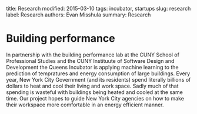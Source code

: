 title: Research
modified: 2015-03-10
tags: incubator, startups
slug: research
label: Research
authors: Evan Misshula
summary: Research

# Building performance

In partnership with the building performance lab at the CUNY School of Professional Studies 
and the CUNY Instituute of Software Design and Development the Queens Incubator is 
applying machine learning to the prediction of tempratures and energy consumption of 
large buildings.  Every year, New York City Government (and its residents) spend literally 
billions of dollars to heat and cool their living and work space. Sadly much of that spending
is wasteful with buildings being heated and cooled at the same time.  Our project hopes to 
guide New York City agencies on how to make their workspace more comfortable in an energy 
efficient manner.



